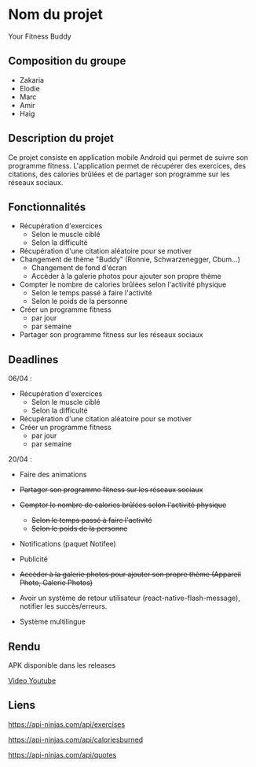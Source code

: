 # Nom du projet
Your Fitness Buddy

## Composition du groupe

- Zakaria
- Elodie
- Marc
- Amir
- Haig

## Description du projet

Ce projet consiste en application mobile Android qui permet de suivre son programme fitness. L'application permet de récupérer des exercices, des citations, des calories brûlées et de partager son programme sur les réseaux sociaux.

## Fonctionnalités

- Récupération d'exercices
  - Selon le muscle ciblé
  - Selon la difficulté
- Récupération d'une citation aléatoire pour se motiver
- Changement de thème "Buddy" (Ronnie, Schwarzenegger, Cbum...)
  - Changement de fond d'écran
  - Accèder à la galerie photos pour ajouter son propre thème
- Compter le nombre de calories brûlées selon l'activité physique
  - Selon le temps passé à faire l'activité
  - Selon le poids de la personne
- Créer un programme fitness
  - par jour
  - par semaine
- Partager son programme fitness sur les réseaux sociaux

## Deadlines

06/04 : 
- Récupération d'exercices
  - Selon le muscle ciblé
  - Selon la difficulté
- Récupération d'une citation aléatoire pour se motiver
- Créer un programme fitness
  - par jour
  - par semaine

20/04 : 
- Faire des animations
- ~~Partager son programme fitness sur les réseaux sociaux~~

- ~~Compter le nombre de calories brûlées selon l'activité physique~~

  - ~~Selon le temps passé à faire l'activité~~
  - ~~Selon le poids de la personne~~

- Notifications (paquet Notifee)
- Publicité
- ~~Accèder à la galerie photos pour ajouter son propre thème (Appareil Photo, Galerie Photos)~~
- Avoir un système de retour utilisateur (react-native-flash-message), notifier les succès/erreurs.
- Système multilingue

## Rendu

APK disponible dans les releases

[Video Youtube](https://youtu.be/AyWJRavYTCM)

## Liens

https://api-ninjas.com/api/exercises

https://api-ninjas.com/api/caloriesburned

https://api-ninjas.com/api/quotes
